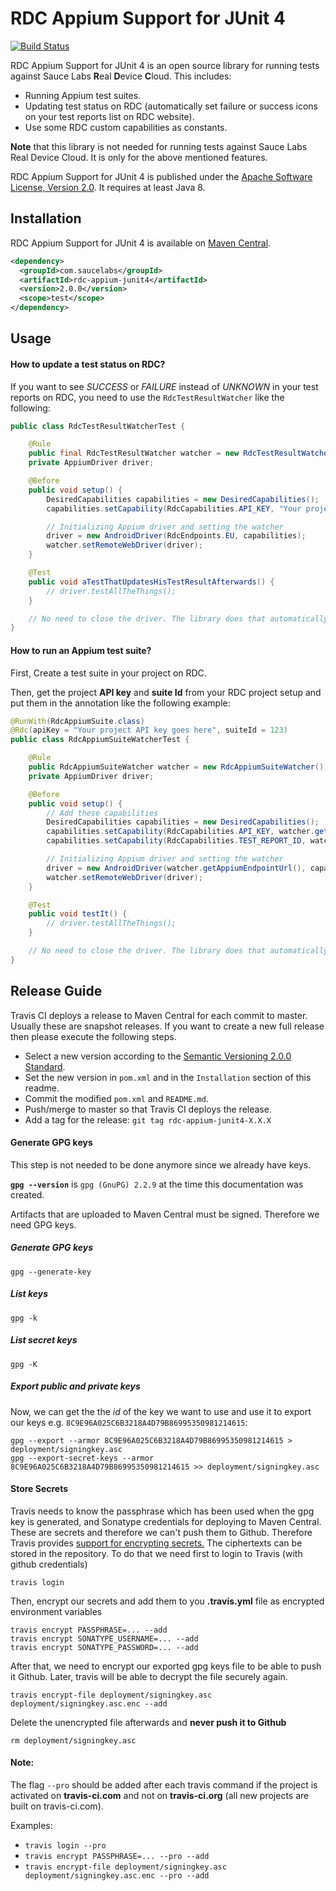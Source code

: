 # RDC Appium Support for JUnit 4

[![Build Status](https://travis-ci.org/saucelabs/rdc-appium-junit4.svg?branch=master)](https://travis-ci.org/saucelabs/rdc-appium-junit4)

RDC Appium Support for JUnit 4 is an open source library for running tests against Sauce Labs **R**eal **D**evice **C**loud. This includes:

* Running Appium test suites.
* Updating test status on RDC (automatically set failure or success icons on your test reports list on RDC website).
* Use some RDC custom capabilities as constants.

**Note** that this library is not needed for running tests against Sauce Labs Real Device Cloud. It is only for the above mentioned features.

RDC Appium Support for JUnit 4 is published under the
[Apache Software License, Version 2.0](http://www.apache.org/licenses/LICENSE-2.0).
It requires at least Java 8.

## Installation

RDC Appium Support for JUnit 4 is available on
[Maven Central](https://search.maven.org/search?q=g:com.saucelabs%20AND%20a:rdc-appium-junit4).

```xml
<dependency>
  <groupId>com.saucelabs</groupId>
  <artifactId>rdc-appium-junit4</artifactId>
  <version>2.0.0</version>
  <scope>test</scope>
</dependency>
```


## Usage

#### How to update a test status on RDC?
If you want to see *SUCCESS* or *FAILURE* instead of *UNKNOWN* in your test reports on RDC, you need to use the `RdcTestResultWatcher` like the following:
```java
public class RdcTestResultWatcherTest {

	@Rule
	public final RdcTestResultWatcher watcher = new RdcTestResultWatcher();
	private AppiumDriver driver;

	@Before
	public void setup() {
		DesiredCapabilities capabilities = new DesiredCapabilities();
		capabilities.setCapability(RdcCapabilities.API_KEY, "Your project API key");

		// Initializing Appium driver and setting the watcher
		driver = new AndroidDriver(RdcEndpoints.EU, capabilities);
		watcher.setRemoteWebDriver(driver);
	}

	@Test
	public void aTestThatUpdatesHisTestResultAfterwards() {
		// driver.testAllTheThings();
	}

	// No need to close the driver. The library does that automatically.
}
```

#### How to run an Appium test suite?
First, Create a test suite in your project on RDC.

Then, get the project **API key** and **suite Id** from your RDC project setup and put them in the annotation like the following example:

```java
@RunWith(RdcAppiumSuite.class)
@Rdc(apiKey = "Your project API key goes here", suiteId = 123)
public class RdcAppiumSuiteWatcherTest {

	@Rule
	public RdcAppiumSuiteWatcher watcher = new RdcAppiumSuiteWatcher();
	private AppiumDriver driver;

	@Before
	public void setup() {
		// Add these capabilities
		DesiredCapabilities capabilities = new DesiredCapabilities();
		capabilities.setCapability(RdcCapabilities.API_KEY, watcher.getApiKey());
		capabilities.setCapability(RdcCapabilities.TEST_REPORT_ID, watcher.getTestReportId());

		// Initializing Appium driver and setting the watcher
		driver = new AndroidDriver(watcher.getAppiumEndpointUrl(), capabilities);
		watcher.setRemoteWebDriver(driver);
	}

	@Test
	public void testIt() {
		// driver.testAllTheThings();
	}

	// No need to close the driver. The library does that automatically.
}
```

## Release Guide

Travis CI deploys a release to Maven Central for each commit to master. Usually
these are snapshot releases. If you want to create a new full release then
please execute the following steps.

* Select a new version according to the
  [Semantic Versioning 2.0.0 Standard](http://semver.org/).
* Set the new version in `pom.xml` and in the `Installation` section of
  this readme.
* Commit the modified `pom.xml` and `README.md`.
* Push/merge to master so that Travis CI deploys the release.
* Add a tag for the release: `git tag rdc-appium-junit4-X.X.X`

#### Generate GPG keys

This step is not needed to be done anymore since we already have keys.

**`gpg --version`** is `gpg (GnuPG) 2.2.9` at the time this documentation was created.

Artifacts that are uploaded to Maven Central must be signed. Therefore we need
GPG keys. 

##### Generate GPG keys

    gpg --generate-key
    
##### List keys
	
	gpg -k

    
##### List secret keys
	
	gpg -K



##### Export public and private keys

Now, we can get the the *id* of the key we want to use and use it to export our keys e.g. `8C9E96A025C6B3218A4D79B86995350981214615`: 

    gpg --export --armor 8C9E96A025C6B3218A4D79B86995350981214615 > deployment/signingkey.asc
    gpg --export-secret-keys --armor 8C9E96A025C6B3218A4D79B86995350981214615 >> deployment/signingkey.asc


#### Store Secrets

Travis needs to know the passphrase which has been used when the gpg key is generated, and Sonatype credentials for deploying to Maven Central.
These are secrets and therefore we can't push them to Github. Therefore Travis provides [support for encrypting
secrets.](https://docs.travis-ci.com/user/encryption-keys/) The ciphertexts can
be stored in the repository. To do that we need first to login to Travis (with github credentials)

    travis login

Then, encrypt our secrets and add them to you **.travis.yml** file as encrypted environment variables

    travis encrypt PASSPHRASE=... --add
    travis encrypt SONATYPE_USERNAME=... --add
    travis encrypt SONATYPE_PASSWORD=... --add

After that, we need to encrypt our exported gpg keys file to be able to push it Github. Later, travis will be able to decrypt the file securely again. 

    travis encrypt-file deployment/signingkey.asc deployment/signingkey.asc.enc --add

Delete the unencrypted file afterwards and **never push it to Github**

    rm deployment/signingkey.asc


#### Note:

The flag `--pro` should be added after each travis command if the project is activated on
**travis-ci.com** and not on **travis-ci.org** (all new projects are built on travis-ci.com). 

Examples:
* `travis login --pro`
* `travis encrypt PASSPHRASE=... --pro --add`
* `travis encrypt-file deployment/signingkey.asc deployment/signingkey.asc.enc --pro --add`
